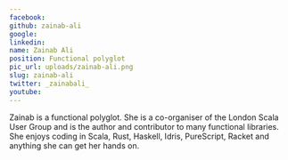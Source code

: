 ```yaml
---
facebook: 
github: zainab-ali
google: 
linkedin: 
name: Zainab Ali
position: Functional polyglot
pic_url: uploads/zainab-ali.png
slug: zainab-ali
twitter: _zainabali_
youtube: 
---
```

<p>Zainab is a functional polyglot. She is a co-organiser of the London Scala User Group and is the author and contributor to many functional libraries. She enjoys coding in Scala, Rust, Haskell, Idris, PureScript, Racket and anything she can get her hands on.</p>
